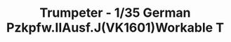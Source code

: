 ---
layout: product
title: "Trumpeter - 1/35 German Pzkpfw.IIAusf.J(VK1601)Workable T"
price: "2700" 
desc: "N/A"
img_path: "/assets/img/TRU02059.webp"
brand: "N/A"
available: false
special_offer: false
new: false
soon: false
cat: "010000"
subcat: "013400"
subsubcat: "0N/A"
sifra: "TRU02059"
popular: false
---
